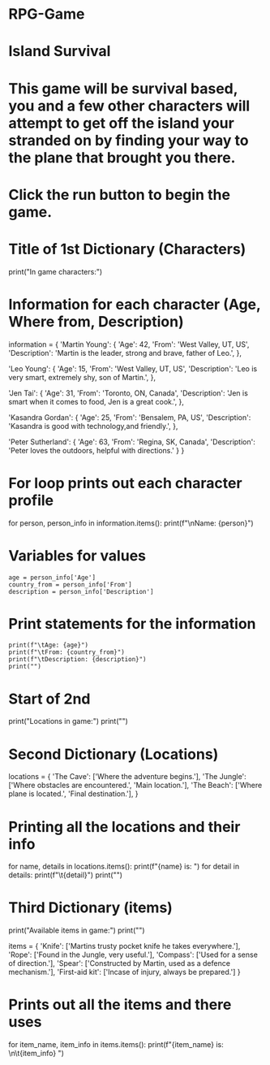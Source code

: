 # RPG-Game
# Island Survival
# This game will be survival based, you and a few other characters will attempt to get off the island your stranded on by finding your way to the plane that brought you there.
# Click the run button to begin the game.

# Title of 1st Dictionary (Characters)
print("In game characters:")

# Information for each character (Age, Where from, Description)
information = {
  'Martin Young': {
    'Age': 42,
    'From': 'West Valley, UT, US',
    'Description': 'Martin is the leader, strong and brave, father of Leo.',
  },

  'Leo Young': {
    'Age': 15,
    'From': 'West Valley, UT, US',
    'Description': 'Leo is very smart, extremely shy, son of Martin.',
  },

  'Jen Tai': {
    'Age': 31,
    'From': 'Toronto, ON, Canada',
    'Description': 'Jen is smart when it comes to food, Jen is a great cook.',
  },

  'Kasandra Gordan': {
    'Age': 25,
    'From': 'Bensalem, PA, US',
    'Description': 'Kasandra is good with technology,and friendly.',
  },

  'Peter Sutherland': {
    'Age': 63,
    'From': 'Regina, SK, Canada',
    'Description': 'Peter loves the outdoors, helpful with directions.'
  }
}

# For loop prints out each character profile
for person, person_info in information.items():
    print(f"\nName: {person}")
# Variables for values
    age = person_info['Age']
    country_from = person_info['From']
    description = person_info['Description']

# Print statements for the information
    print(f"\tAge: {age}")
    print(f"\tFrom: {country_from}")
    print(f"\tDescription: {description}")
    print("")


# Start of 2nd
print("Locations in game:")
print("")

# Second Dictionary (Locations)
locations = {
    'The Cave': ['Where the adventure begins.'],
    'The Jungle': ['Where obstacles are encountered.', 'Main location.'],
    'The Beach': ['Where plane is located.', 'Final destination.'],
}

# Printing all the locations and their info
for name, details in locations.items():
    print(f"{name} is: ")
    for detail in details:
        print(f"\t{detail}")
print("")


# Third Dictionary (items)
print("Available items in game:")
print("")

items = {
  'Knife': ['Martins trusty pocket knife he takes everywhere.'],
  'Rope': ['Found in the Jungle, very useful.'],
  'Compass': ['Used for a sense of direction.'],
  'Spear': ['Constructed by Martin, used as a defence mechanism.'],
  'First-aid kit': ['Incase of injury, always be prepared.']
}

# Prints out all the items and there uses
for item_name, item_info in items.items():
    print(f"{item_name} is: \n\t{item_info} ")

